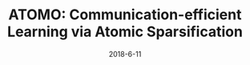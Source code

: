 ---
title: "ATOMO: Communication-efficient Learning via Atomic Sparsification"
collection: publications
permalink: /publication/atomo_nips_2018
excerpt: 'Hongyi Wang\*, Scott Sievert\*, Zachary Charles, Stephen Wright, Dimitris Papailiopoulos \[[link](https://papers.nips.cc/paper/8191-atomo-communication-efficient-learning-via-atomic-sparsification)\] \[[arXiv](https://arxiv.org/abs/1806.04090)\]'
date: 2018-6-11
venue: 'NeurIPS'
pubtype: 'conference'
excerpt_separator: ""
---